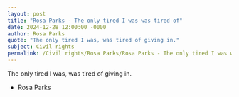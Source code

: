 ```yaml
---
layout: post
title: "Rosa Parks - The only tired I was was tired of"
date: 2024-12-28 12:00:00 -0000
author: Rosa Parks
quote: "The only tired I was, was tired of giving in."
subject: Civil rights
permalink: /Civil rights/Rosa Parks/Rosa Parks - The only tired I was was tired of
---
```


The only tired I was, was tired of giving in.

- Rosa Parks

